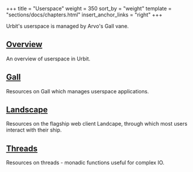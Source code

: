 +++
title = "Userspace"
weight = 350
sort_by = "weight"
template = "sections/docs/chapters.html"
insert_anchor_links = "right"
+++

Urbit's userspace is managed by Arvo's Gall vane.

## [Overview](@/docs/userspace/overview.md)

An overview of userspace in Urbit.

## [Gall](@/docs/userspace/gall/gall.md)

Resources on Gall which manages userspace applications.

## [Landscape](@/docs/userspace/landscape/_index.md)

Resources on the flagship web client Landcape, through which most users interact with their ship.

## [Threads](@/docs/userspace/threads/_index.md)

Resources on threads - monadic functions useful for complex IO.
